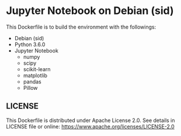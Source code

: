 # Jupyter Notebook on Debian (sid)

This Dockerfile is to build the environment with the followings:

* Debian (sid)
* Python 3.6.0
* Jupyter Notebook
  * numpy
  * scipy
  * scikit-learn
  * matplotlib
  * pandas
  * Pillow

## LICENSE
This Dockerfile is distributed under Apache License 2.0. See details in LICENSE file or online: 
https://www.apache.org/licenses/LICENSE-2.0
